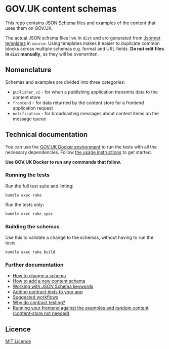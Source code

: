 # GOV.UK content schemas

This repo contains [JSON Schema](http://json-schema.org/) files and examples of the content that uses them on GOV.UK.

The actual JSON schema files live in `dist` and are generated from [Jsonnet templates](https://jsonnet.org) in `source`. Using templates makes it easier to duplicate common blocks across multiple schemas e.g. format and URL fields. **Do not edit files in `dist` manually**, as they will be overwritten.

## Nomenclature

Schemas and examples are divided into three categories:

* `publisher_v2` - for when a publishing application transmits data to the content store
* `frontend` - for data returned by the content store for a frontend application request
* `notification` - for broadcasting messages about content items on the message queue

## Technical documentation

You can use the [GOV.UK Docker environment](https://github.com/alphagov/govuk-docker) to run the tests with all the necessary dependencies. Follow [the usage instructions](https://github.com/alphagov/govuk-docker#usage) to get started.

**Use GOV.UK Docker to run any commands that follow.**

### Running the tests

Run the full test suite and linting:

```
bundle exec rake
```

Run the tests only:

```
bundle exec rake spec
```

### Building the schemas

Use this to validate a change to the schemas, without having to run the tests.

```
bundle exec rake build
```

### Further documentation

* [How to change a schema](docs/changing-a-schema.md)
* [How to add a new content schema](docs/adding-a-new-schema.md)
* [Working with JSON Schema keywords](docs/working-with-json-schema-keywords.md)
* [Adding contract tests to your app](docs/contract-testing-howto.md)
* [Suggested workflows](docs/suggested-workflows.md)
* [Why do contract testing?](docs/why-contract-testing.md)
* [Running your frontend against the examples and random content (content-store not needed)](docs/running-frontend-against-examples.md)

## Licence

[MIT Licence](LICENCE)
